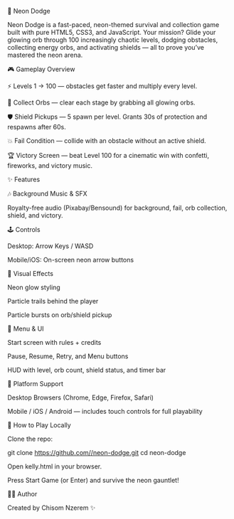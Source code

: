 🌌 Neon Dodge

Neon Dodge is a fast-paced, neon-themed survival and collection game built with pure HTML5, CSS3, and JavaScript.
Your mission? Glide your glowing orb through 100 increasingly chaotic levels, dodging obstacles, collecting energy orbs, and activating shields — all to prove you’ve mastered the neon arena.

🎮 Gameplay Overview

⚡ Levels 1 → 100 — obstacles get faster and multiply every level.

💠 Collect Orbs — clear each stage by grabbing all glowing orbs.

🛡 Shield Pickups — 5 spawn per level. Grants 30s of protection and respawns after 60s.

💥 Fail Condition — collide with an obstacle without an active shield.

🏆 Victory Screen — beat Level 100 for a cinematic win with confetti, fireworks, and victory music.

✨ Features

🎶 Background Music & SFX

Royalty-free audio (Pixabay/Bensound) for background, fail, orb collection, shield, and victory.

🕹 Controls

Desktop: Arrow Keys / WASD

Mobile/iOS: On-screen neon arrow buttons

🌟 Visual Effects

Neon glow styling

Particle trails behind the player

Particle bursts on orb/shield pickup

🔄 Menu & UI

Start screen with rules + credits

Pause, Resume, Retry, and Menu buttons

HUD with level, orb count, shield status, and timer bar

📱 Platform Support

Desktop Browsers (Chrome, Edge, Firefox, Safari)

Mobile / iOS / Android — includes touch controls for full playability

🚀 How to Play Locally

Clone the repo:

git clone [https://github.com/<your-username>/neon-dodge.git](https://github.com/chisom-cyber-bro/NEON-DODGE/edit/main/README.md)
cd neon-dodge


Open kelly.html in your browser.

Press Start Game (or Enter) and survive the neon gauntlet!

👨‍💻 Author

Created by Chisom Nzerem ✨
